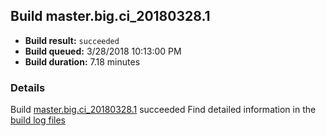 ## Build master.big.ci_20180328.1
- **Build result:** `succeeded`
- **Build queued:** 3/28/2018 10:13:00 PM
- **Build duration:** 7.18 minutes
### Details
Build [master.big.ci_20180328.1](https://winappstudio.visualstudio.com/web/build.aspx?pcguid=a4ef43be-68ce-4195-a619-079b4d9834c2&builduri=vstfs%3a%2f%2f%2fBuild%2fBuild%2f25350) succeeded
Find detailed information in the [build log files](https://uwpctdiags.blob.core.windows.net/buildlogs/master.big.ci_20180328.1_logs.zip)

